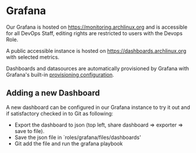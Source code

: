 # Grafana

Our Grafana is hosted on https://monitoring.archlinux.org and is accessible for
all DevOps Staff, editing rights are restricted to users with the Devops
Role.

A public accessible instance is hosted on https://dashboards.archlinux.org with selected metrics.

Dashboards and datasources are automatically provisioned by Grafana with Grafana's built-in [provisioning configuration](https://grafana.com/docs/grafana/latest/administration/provisioning/).

## Adding a new Dashboard

A new dashboard can be configured in our Grafana instance to try it out and if satisfactory checked in to Git as following:

* Export the dashboard to json (top left, share dashboard => exporter => save to file).
* Save the json file in `roles/grafana/files/dashboards'
* Git add the file and run the grafana playbook
